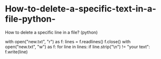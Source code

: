 # How-to-delete-a-specific-text-in-a-file-python-

How to delete a specific line in a file? (python)

  with open("new.txt", "r") as f:
        lines = f.readlines()
      f.close()
  with open("new.txt", "w") as f:
        for line in lines:
          if line.strip("\n") != "your text":
            f.write(line)
